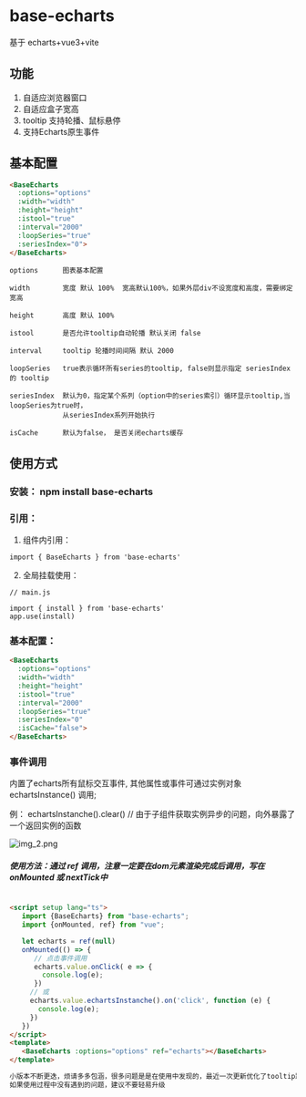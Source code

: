 # base-echarts

基于 echarts+vue3+vite

## 功能

1. 自适应浏览器窗口
2. 自适应盒子宽高
3. tooltip 支持轮播、鼠标悬停
4. 支持Echarts原生事件


## 基本配置
```html
<BaseEcharts
  :options="options"
  :width="width"
  :height="height"
  :istool="true"
  :interval="2000"
  :loopSeries="true"
  :seriesIndex="0">
</BaseEcharts>
```
```
options      图表基本配置

width        宽度 默认 100%  宽高默认100%，如果外层div不设宽度和高度，需要绑定宽高

height       高度 默认 100%

istool       是否允许tooltip自动轮播 默认关闭 false

interval     tooltip 轮播时间间隔 默认 2000

loopSeries   true表示循环所有series的tooltip, false则显示指定 seriesIndex 的 tooltip

seriesIndex  默认为0，指定某个系列（option中的series索引）循环显示tooltip,当loopSeries为true时，
             从seriesIndex系列开始执行
             
isCache      默认为false， 是否关闭echarts缓存             
```

## 使用方式

### 安装： npm install base-echarts

### 引用：
   1. 组件内引用：
   ```
   import { BaseEcharts } from 'base-echarts'
   ```

   2. 全局挂载使用：
   ```
   // main.js
   
   import { install } from 'base-echarts'
   app.use(install)
   ```

### 基本配置：

```html
<BaseEcharts
  :options="options"
  :width="width"
  :height="height"
  :istool="true"
  :interval="2000"
  :loopSeries="true"
  :seriesIndex="0"
  :isCache="false">
</BaseEcharts>
```

### 事件调用
内置了echarts所有鼠标交互事件, 其他属性或事件可通过实例对象 echartsInstance() 调用;

例： echartsInstanche().clear() // 由于子组件获取实例异步的问题，向外暴露了一个返回实例的函数

![img_2.png](img_2.png)

##### 使用方法：通过 ref 调用，注意一定要在dom元素渲染完成后调用，写在onMounted 或 nextTick中
```html

<script setup lang="ts">
   import {BaseEcharts} from "base-echarts";
   import {onMounted, ref} from "vue";

   let echarts = ref(null)
   onMounted(() => {
      // 点击事件调用
      echarts.value.onClick( e => {
        console.log(e);
      }) 
     // 或
     echarts.value.echartsInstanche().on('click', function (e) {
       console.log(e);
     })
   })
</script>
<template>
   <BaseEcharts :options="options" ref="echarts"></BaseEcharts>
</template>
```
```html
小版本不断更迭，烦请多多包涵，很多问题是是在使用中发现的，最近一次更新优化了tooltip跳动错乱的问题，
如果使用过程中没有遇到的问题，建议不要轻易升级
```
